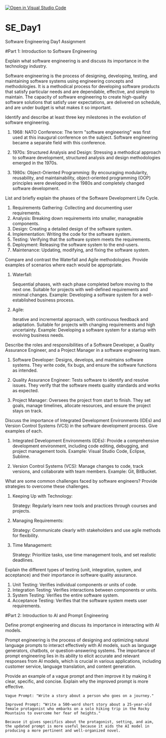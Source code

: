 [![Open in Visual Studio Code](https://classroom.github.com/assets/open-in-vscode-2e0aaae1b6195c2367325f4f02e2d04e9abb55f0b24a779b69b11b9e10269abc.svg)](https://classroom.github.com/online_ide?assignment_repo_id=15565348&assignment_repo_type=AssignmentRepo)
# SE_Day1
Software Engineering Day1 Assignment

#Part 1: Introduction to Software Engineering

Explain what software engineering is and discuss its importance in the technology industry.

Software engineering is the process of designing, developing, testing, and maintaining software systems using engineering concepts and methodologies. It is a methodical process for developing software products that satisfy particular needs and are dependable, effective, and simple to maintain. The capacity of software engineering to create high-quality software solutions that satisfy user expectations, are delivered on schedule, and are under budget is what makes it so important.


Identify and describe at least three key milestones in the evolution of software engineering.

1) 1968: NATO Conference: The term "software engineering" was first used at this inaugural conference on the subject. Software engineering became a separate field with this conference.

2) 1970s: Structured Analysis and Design: Stressing a methodical approach to software development, structured analysis and design methodologies emerged in the 1970s.

3) 1980s: Object-Oriented Programming: By encouraging modularity, reusability, and maintainability, object-oriented programming (OOP) principles were developed in the 1980s and completely changed software development.


List and briefly explain the phases of the Software Development Life Cycle.

1) Requirements Gathering: Collecting and documenting user requirements.
2) Analysis: Breaking down requirements into smaller, manageable components.
3) Design: Creating a detailed design of the software system.
4) Implementation: Writing the code for the software system.
5) Testing: Verifying that the software system meets the requirements.
6) Deployment: Releasing the software system to the end-users.
7) Maintenance: Updating, modifying, and fixing the software system.


Compare and contrast the Waterfall and Agile methodologies. Provide examples of scenarios where each would be appropriate.

1) Waterfall:

    Sequential phases, with each phase completed before moving to the next one.
    Suitable for projects with well-defined requirements and minimal changes.
    Example: Developing a software system for a well-established business process.

2) Agile:

    Iterative and incremental approach, with continuous feedback and adaptation.
    Suitable for projects with changing requirements and high uncertainty.
    Example: Developing a software system for a startup with evolving business needs.


Describe the roles and responsibilities of a Software Developer, a Quality Assurance Engineer, and a Project Manager in a software engineering team.

1) Software Developer:
    Designs, develops, and maintains software systems. They write code, fix bugs, and ensure the software functions as intended.

2) Quality Assurance Engineer:
    Tests software to identify and resolve issues. They verify that the software meets quality standards and works as expected.

3) Project Manager:
    Oversees the project from start to finish. They set goals, manage timelines, allocate resources, and ensure the project stays on track.


Discuss the importance of Integrated Development Environments (IDEs) and Version Control Systems (VCS) in the software development process. Give examples of each.

1) Integrated Development Environments (IDEs): Provide a comprehensive development environment, including code editing, debugging, and project management tools. Example: Visual Studio Code, Eclipse, Sublime.

2) Version Control Systems (VCS): Manage changes to code, track versions, and collaborate with team members. Example: Git, BitBucket.


What are some common challenges faced by software engineers? Provide strategies to overcome these challenges.

1) Keeping Up with Technology:

    Strategy: Regularly learn new tools and practices through courses and projects.

2) Managing Requirements:

    Strategy: Communicate clearly with stakeholders and use agile methods for flexibility.

3) Time Management:

    Strategy: Prioritize tasks, use time management tools, and set realistic deadlines.




Explain the different types of testing (unit, integration, system, and acceptance) and their importance in software quality assurance.

1) Unit Testing: Verifies individual components or units of code.
2) Integration Testing: Verifies interactions between components or units.
3) System Testing: Verifies the entire software system.
4) Acceptance Testing: Verifies that the software system meets user requirements.


#Part 2: Introduction to AI and Prompt Engineering


Define prompt engineering and discuss its importance in interacting with AI models.

Prompt engineering is the process of designing and optimizing natural language prompts to interact effectively with AI models, such as language generators, chatbots, or question-answering systems. The importance of prompt engineering lies in its ability to elicit accurate and relevant responses from AI models, which is crucial in various applications, including customer service, language translation, and content generation.


Provide an example of a vague prompt and then improve it by making it clear, specific, and concise. Explain why the improved prompt is more effective.

    Vague Prompt: "Write a story about a person who goes on a journey."

    Improved Prompt: "Write a 500-word short story about a 25-year-old female protagonist who embarks on a solo hiking trip in the Rocky Mountains to overcome her fear of heights."

    Because it gives specifics about the protagonist, setting, and aim, the updated prompt is more useful because it aids the AI model in producing a more pertinent and well-organized novel.


